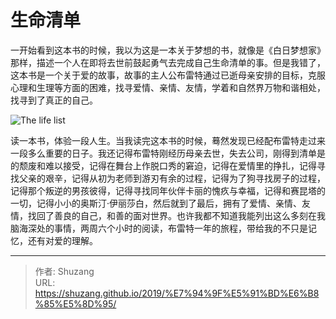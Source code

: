 # 生命清单


一开始看到这本书的时候，我以为这是一本关于梦想的书，就像是《白日梦想家》那样，描述一个人在即将去世前鼓起勇气去完成自己生命清单的事。但是我错了，这本书是一个关于爱的故事，故事的主人公布雷特通过已逝母亲安排的目标，克服心理和生理等方面的困难，找寻爱情、亲情、友情，学着和自然界万物和谐相处，找寻到了真正的自己。

![The life list](https://picped-1301226557.cos.ap-beijing.myqcloud.com/BRM_20190425_生命清单.jpg)

读一本书，体验一段人生。当我读完这本书的时候，蓦然发现已经配布雷特走过来一段多么重要的日子。我还记得布雷特刚经历母亲去世，失去公司，刚得到清单是的颓废和难以接受，记得在舞台上作脱口秀的窘迫，记得在爱情里的挣扎，记得寻找父亲的艰辛，记得从初为老师到游刃有余的过程，记得为了狗寻找房子的过程，记得那个叛逆的男孩彼得，记得寻找同年伙伴卡丽的愧疚与幸福，记得和赛昆塔的一切，记得小小的奥斯汀·伊丽莎白，然后就到了最后，拥有了爱情、亲情、友情，找回了善良的自己，和善的面对世界。也许我都不知道我能列出这么多刻在我脑海深处的事情，两周六个小时的阅读，布雷特一年的旅程，带给我的不只是记忆，还有对爱的理解。

---

> 作者: Shuzang  
> URL: https://shuzang.github.io/2019/%E7%94%9F%E5%91%BD%E6%B8%85%E5%8D%95/  

